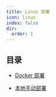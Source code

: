 ```yaml
---
title: Linux 部署
icon: linux
index: false
dir:
  order: 1
---
```


## 目录

- [Docker 部署](docker.md)

- [本地手动部署](local.md)